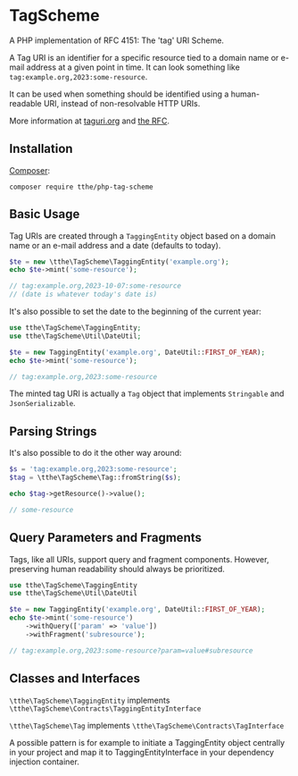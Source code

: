 # TagScheme

A PHP implementation of RFC 4151: The 'tag' URI Scheme.

A Tag URI is an identifier for a specific resource tied to a domain name or e-mail address at a given point in time.
It can look something like `tag:example.org,2023:some-resource`.

It can be used when something should be identified using a human-readable URI, instead of non-resolvable HTTP URIs.

More information at [taguri.org](https://www.taguri.org/) and [the RFC](https://www.rfc-editor.org/rfc/rfc4151).

## Installation

[Composer](https://getcomposer.org/):

```
composer require tthe/php-tag-scheme
```

## Basic Usage

Tag URIs are created through a `TaggingEntity` object based on a domain name or an e-mail address and a date (defaults to today).

```php
$te = new \tthe\TagScheme\TaggingEntity('example.org');
echo $te->mint('some-resource');

// tag:example.org,2023-10-07:some-resource
// (date is whatever today's date is)
```

It's also possible to set the date to the beginning of the current year:

```php
use tthe\TagScheme\TaggingEntity;
use tthe\TagScheme\Util\DateUtil;

$te = new TaggingEntity('example.org', DateUtil::FIRST_OF_YEAR);
echo $te->mint('some-resource');

// tag:example.org,2023:some-resource
```

The minted tag URI is actually a `Tag` object that implements `Stringable` and `JsonSerializable`.

## Parsing Strings

It's also possible to do it the other way around:

```php
$s = 'tag:example.org,2023:some-resource';
$tag = \tthe\TagScheme\Tag::fromString($s);

echo $tag->getResource()->value();

// some-resource
```

## Query Parameters and Fragments

Tags, like all URIs, support query and fragment components.
However, preserving human readability should always be prioritized.

```php
use tthe\TagScheme\TaggingEntity
use tthe\TagScheme\Util\DateUtil

$te = new TaggingEntity('example.org', DateUtil::FIRST_OF_YEAR);
echo $te->mint('some-resource')
    ->withQuery(['param' => 'value'])
    ->withFragment('subresource');

// tag:example.org,2023:some-resource?param=value#subresource
```

## Classes and Interfaces

`\tthe\TagScheme\TaggingEntity` implements `\tthe\TagScheme\Contracts\TaggingEntityInterface`

`\tthe\TagScheme\Tag` implements `\tthe\TagScheme\Contracts\TagInterface`

A possible pattern is for example to initiate a TaggingEntity object centrally in your project and map it to
TaggingEntityInterface in your dependency injection container.